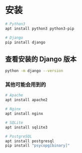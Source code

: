 # 安装

```bash
# Python3
apt install python3 python3-pip

# Django
pip install django
```

## 查看安装的 Django 版本

```bash
python -m django --version
```

### 其他可能会用到的

```bash
# Apache
apt install apache2

# Nginx
apt install nginx

# SQLite
apt install sqlite3

# PostgreSQL
apt install postgresql
pip install "psycopg[binary]"
```

